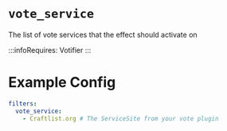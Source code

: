 # `vote_service`

The list of vote services that the effect should activate on


:::infoRequires:
Votifier
:::
# Example Config
```yaml
filters:
  vote_service:
    - Craftlist.org # The ServiceSite from your vote plugin
```
